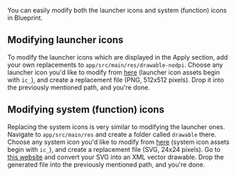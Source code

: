 You can easily modify both the launcher icons and system (function) icons in Blueprint.

## Modifying launcher icons
To modify the launcher icons which are displayed in the Apply section, add your own replacements to `app/src/main/res/drawable-nodpi`. Choose any launcher icon you'd like to modify from [here](https://github.com/jahirfiquitiva/Blueprint/tree/master/library/src/main/res/drawable-nodpi) (launcher icon assets begin with `ic_`), and create a replacement file (PNG, 512x512 pixels). Drop it into the previously mentioned path, and you're done.

## Modifying system (function) icons
Replacing the system icons is very similar to modifying the launcher ones. Navigate to `app/src/main/res` and create a folder called `drawable` there. Choose any system icon you'd like to modify from [here](https://github.com/jahirfiquitiva/Blueprint/tree/master/library/src/main/res/drawable) (system icon assets begin with `ic_`), and create a replacement file (SVG, 24x24 pixels). Go to [this website](http://inloop.github.io/svg2android/) and convert your SVG into an XML vector drawable. Drop the generated file into the previously mentioned path, and you're done.